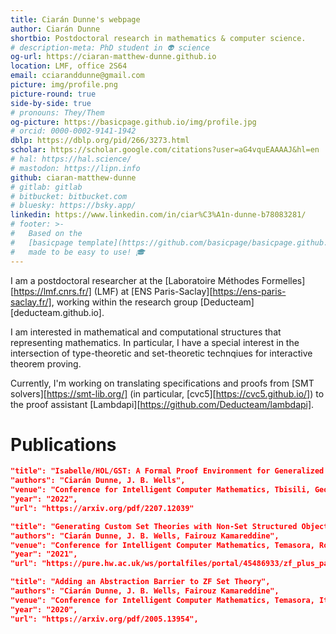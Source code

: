```yaml
---
title: Ciarán Dunne's webpage 
author: Ciarán Dunne
shortbio: Postdoctoral research in mathematics & computer science.
# description-meta: PhD student in 👽 science
og-url: https://ciaran-matthew-dunne.github.io
location: LMF, office 2S64
email: cciaranddunne@gmail.com
picture: img/profile.png
picture-round: true
side-by-side: true
# pronouns: They/Them
og-picture: https://basicpage.github.io/img/profile.jpg
# orcid: 0000-0002-9141-1942
dblp: https://dblp.org/pid/266/3273.html
scholar: https://scholar.google.com/citations?user=aG4vquEAAAAJ&hl=en
# hal: https://hal.science/
# mastodon: https://lipn.info
github: ciaran-matthew-dunne
# gitlab: gitlab
# bitbucket: bitbucket.com
# bluesky: https://bsky.app/
linkedin: https://www.linkedin.com/in/ciar%C3%A1n-dunne-b78083281/
# footer: >-
#   Based on the
#   [basicpage template](https://github.com/basicpage/basicpage.github.io),
#   made to be easy to use! 🎓
---
```


I am a postdoctoral researcher at the
  [Laboratoire Méthodes Formelles][https://lmf.cnrs.fr/] (LMF) 
at 
  [ENS Paris-Saclay][https://ens-paris-saclay.fr/], 
working within the research group 
  [Deducteam][deducteam.github.io]. 

I am interested in mathematical and computational structures that representing mathematics.
In particular, I have a special interest in the intersection of type-theoretic 
and set-theoretic technqiues for interactive theorem proving.

Currently, I'm working on translating specifications and proofs from 
[SMT solvers][https://smt-lib.org/] (in particular, [cvc5][https://cvc5.github.io/])
to the proof assistant [Lambdapi][https://github.com/Deducteam/lambdapi].  

# Publications

``` json {.paper}
"title": "Isabelle/HOL/GST: A Formal Proof Environment for Generalized Set Theories",
"authors": "Ciarán Dunne, J. B. Wells",
"venue": "Conference for Intelligent Computer Mathematics, Tbisili, Georgia",
"year": "2022",
"url": "https://arxiv.org/pdf/2207.12039"
```

``` json {.paper}
"title": "Generating Custom Set Theories with Non-Set Structured Objects",
"authors": "Ciarán Dunne, J. B. Wells, Fairouz Kamareddine",
"venue": "Conference for Intelligent Computer Mathematics, Temasora, Romania",
"year": "2021",
"url": "https://pure.hw.ac.uk/ws/portalfiles/portal/45486933/zf_plus_paper.pdf",
```

``` json {.paper}
"title": "Adding an Abstraction Barrier to ZF Set Theory",
"authors": "Ciarán Dunne, J. B. Wells, Fairouz Kamareddine",
"venue": "Conference for Intelligent Computer Mathematics, Temasora, Italy",
"year": "2020",
"url": "https://arxiv.org/pdf/2005.13954",
```
<!-- 
## PhD Thesis

``` json {.paper}
"title": "Towards a Set-Theoretic Foundation Closer to Mathematical Text",
"files": [
  { "text": "🐱 video", "type": "video", "src": "foo.mov" },
  { "text": "Poem", "type": "txt", "src": "foo.txt" },
  { "text": "My picture", "type": "img", "src": "img/profile.png" },
  { "text": "💣", "type": "zip", "src": "foo.zip" },
  { "text": "Slides", "type": "slides", "src": "foo.key" },
  { "text": "Some random file", "src": "foo.rand" }
]
``` -->

<!-- ## Talks

``` json {.papers}
{
  "title": "Talk 1",
  "authors": "Templato Urnehm",
  "venue": "My room"
},
{
  "title": "Secret talk",
  "authors": "Templato Urnehm",
  "year": "1990"
},
{
  "title": "Talk 3",
  "authors": "Templato Urnehm",
  "venue": "Don't remember…",
  "year": "???"
}
``` -->
<!-- 
# Education

- I was able to paint with my hands in kindergarten.
- I went to high school where I studied stuff.
- Master degree in hand painting.

# Teaching

- I am teaching the TD sessions on the 👽 science course.

# Community service

- 32 reviews for Journal of Awesomeness.
- 1 review for a cool conference.
- PC member of the journal of my school.
 -->